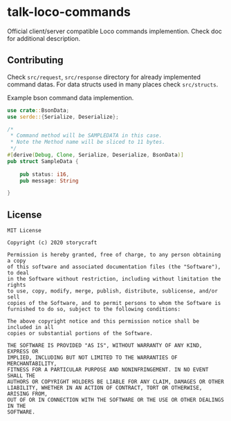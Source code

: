 # talk-loco-commands
Official client/server compatible Loco commands implemention. Check doc for additional description.

## Contributing
Check `src/request`, `src/response` directory for already implemented command datas.
For data structs used in many places check `src/structs`.

Example bson command data implemention.
```rust
use crate::BsonData;
use serde::{Serialize, Deserialize};

/* 
 * Command method will be SAMPLEDATA in this case.
 * Note the Method name will be sliced to 11 bytes.
 */
#[derive(Debug, Clone, Serialize, Deserialize, BsonData)]
pub struct SampleData {
    
    pub status: i16,
    pub message: String

}
```

## License
```
MIT License

Copyright (c) 2020 storycraft

Permission is hereby granted, free of charge, to any person obtaining a copy
of this software and associated documentation files (the "Software"), to deal
in the Software without restriction, including without limitation the rights
to use, copy, modify, merge, publish, distribute, sublicense, and/or sell
copies of the Software, and to permit persons to whom the Software is
furnished to do so, subject to the following conditions:

The above copyright notice and this permission notice shall be included in all
copies or substantial portions of the Software.

THE SOFTWARE IS PROVIDED "AS IS", WITHOUT WARRANTY OF ANY KIND, EXPRESS OR
IMPLIED, INCLUDING BUT NOT LIMITED TO THE WARRANTIES OF MERCHANTABILITY,
FITNESS FOR A PARTICULAR PURPOSE AND NONINFRINGEMENT. IN NO EVENT SHALL THE
AUTHORS OR COPYRIGHT HOLDERS BE LIABLE FOR ANY CLAIM, DAMAGES OR OTHER
LIABILITY, WHETHER IN AN ACTION OF CONTRACT, TORT OR OTHERWISE, ARISING FROM,
OUT OF OR IN CONNECTION WITH THE SOFTWARE OR THE USE OR OTHER DEALINGS IN THE
SOFTWARE.
```